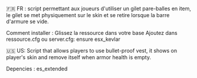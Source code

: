🇫🇷 FR : script permettant aux joueurs d'utiliser un gilet pare-balles en item, le gilet se met physiquement sur le skin et se retire lorsque la barre d'armure se vide.

Comment installer :
Glissez la ressource dans votre base 
Ajoutez dans ressource.cfg ou server.cfg: ensure esx_kevlar

🇺🇸 US: Script that allows players to use bullet-proof vest, it shows on player's skin and remove itself when armor health is empty.

Depencies : es_extended

